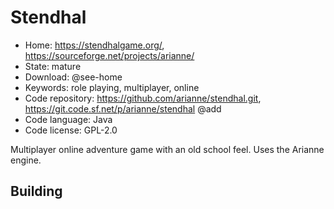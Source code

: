 # Stendhal

- Home: https://stendhalgame.org/, https://sourceforge.net/projects/arianne/
- State: mature
- Download: @see-home
- Keywords: role playing, multiplayer, online
- Code repository: https://github.com/arianne/stendhal.git, https://git.code.sf.net/p/arianne/stendhal @add
- Code language: Java
- Code license: GPL-2.0

Multiplayer online adventure game with an old school feel.
Uses the Arianne engine.

## Building
